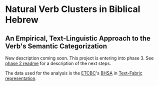 # Natural Verb Clusters in Biblical Hebrew 
## An Empirical, Text-Linguistic Approach to the Verb's Semantic Categorization

New description coming soon. This project is entering into phase 3. See [phase 2 readme](phase2/readme.md) for a description of the next steps.

The data used for the analysis is the [ETCBC](http://www.etcbc.nl)'s [BHSA](https://github.com/ETCBC/bhsa) in [Text-Fabric representation](https://github.com/Dans-labs/text-fabric/wiki). 

